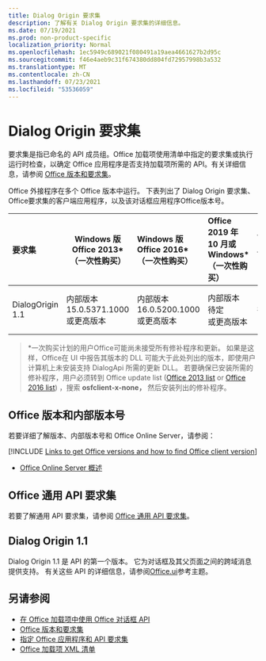 ```yaml
---
title: Dialog Origin 要求集
description: 了解有关 Dialog Origin 要求集的详细信息。
ms.date: 07/19/2021
ms.prod: non-product-specific
localization_priority: Normal
ms.openlocfilehash: 1ec5949c689021f080491a19aea4661627b2d95c
ms.sourcegitcommit: f46e4aeb9c31f674380dd804fd72957998b3a532
ms.translationtype: MT
ms.contentlocale: zh-CN
ms.lasthandoff: 07/23/2021
ms.locfileid: "53536059"
---
```

# <a name="dialog-origin-requirement-sets"></a>Dialog Origin 要求集

要求集是指已命名的 API 成员组。Office 加载项使用清单中指定的要求集或执行运行时检查，以确定 Office 应用程序是否支持加载项所需的 API。有关详细信息，请参阅 [Office 版本和要求集](../../develop/office-versions-and-requirement-sets.md)。

Office 外接程序在多个 Office 版本中运行。 下表列出了 Dialog Origin 要求集、Office要求集的客户端应用程序，以及该对话框应用程序Office版本号。

|  要求集  | Windows 版 Office 2013\*<br>（一次性购买） | Windows 版 Office 2016\*<br>（一次性购买） | Office 2019 年 10 月或Windows\*<br>（一次性购买） | Windows 版 Office<br> (订阅)  |  iPad 版 Office<br> (订阅)   |  Mac 版 Office<br> (订阅)   | Office 网页版  |  Office Online Server  |
|:-----|-----|:-----|:-----|:-----|:-----|:-----|:-----|:-----|
| DialogOrigin 1.1  | 内部版本<br>15.0.5371.1000<br>或更高版本 | 内部版本<br>16.0.5200.1000<br>或更高版本 | 内部版本<br>待定<br>或更高版本 | 待定 | 2.52 或更高版本 | 16.52 或更高版本 | 2021 年 7 月 | 版本 2108<br> (内部版本 10377.1000) <br>或更高版本 |

>\*一次购买计划的用户Office可能尚未接受所有修补程序和更新。 如果是这样，Office在 UI 中报告其版本的 DLL 可能大于此处列出的版本，即使用户计算机上未安装支持 DialogApi 所需的更新 DLL。 若要确保已安装所需的修补程序，用户必须转到 Office update list ([Office 2013 list](/officeupdates/msp-files-office-2013) or [Office 2016 list](/officeupdates/msp-files-office-2016)) ，搜索 **osfclient-x-none，** 然后安装列出的修补程序。

## <a name="office-versions-and-build-numbers"></a>Office 版本和内部版本号

若要详细了解版本、内部版本号和 Office Online Server，请参阅：

[!INCLUDE [Links to get Office versions and how to find Office client version](../../includes/links-get-office-versions-builds.md)]
- [Office Online Server 概述](/officeonlineserver/office-online-server-overview)

## <a name="office-common-api-requirement-sets"></a>Office 通用 API 要求集

若要了解通用 API 要求集，请参阅 [Office 通用 API 要求集](office-add-in-requirement-sets.md)。

## <a name="dialog-origin-11"></a>Dialog Origin 1.1

Dialog Origin 1.1 是 API 的第一个版本。 它为对话框及其父页面之间的跨域消息提供支持。 有关这些 API 的详细信息，请参阅[Office.ui](/javascript/api/office/office.ui)参考主题。

## <a name="see-also"></a>另请参阅

- [在 Office 加载项中使用 Office 对话框 API](../../develop/dialog-api-in-office-add-ins.md)
- [Office 版本和要求集](../../develop/office-versions-and-requirement-sets.md)
- [指定 Office 应用程序和 API 要求集](../../develop/specify-office-hosts-and-api-requirements.md)
- [Office 加载项 XML 清单](../../develop/add-in-manifests.md)
